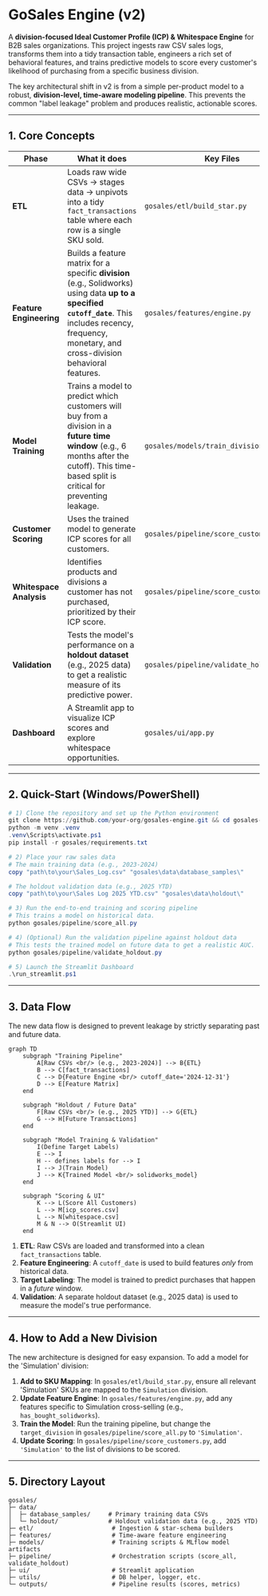 # GoSales Engine (v2)

A **division-focused Ideal Customer Profile (ICP) & Whitespace Engine** for B2B sales organizations.
This project ingests raw CSV sales logs, transforms them into a tidy transaction table, engineers a rich set of behavioral features, and trains predictive models to score every customer's likelihood of purchasing from a specific business division.

The key architectural shift in v2 is from a simple per-product model to a robust, **division-level, time-aware modeling pipeline**. This prevents the common "label leakage" problem and produces realistic, actionable scores.

---

## 1. Core Concepts

| Phase | What it does | Key Files |
|-------|--------------|-----------|
| **ETL** | Loads raw wide CSVs → stages data → unpivots into a tidy `fact_transactions` table where each row is a single SKU sold. | `gosales/etl/build_star.py` |
| **Feature Engineering** | Builds a feature matrix for a specific **division** (e.g., Solidworks) using data **up to a specified `cutoff_date`**. This includes recency, frequency, monetary, and cross-division behavioral features. | `gosales/features/engine.py` |
| **Model Training** | Trains a model to predict which customers will buy from a division in a **future time window** (e.g., 6 months after the cutoff). This time-based split is critical for preventing leakage. | `gosales/models/train_division_model.py` |
| **Customer Scoring** | Uses the trained model to generate ICP scores for all customers. | `gosales/pipeline/score_customers.py` |
| **Whitespace Analysis** | Identifies products and divisions a customer has not purchased, prioritized by their ICP score. | `gosales/pipeline/score_customers.py` |
| **Validation** | Tests the model's performance on a **holdout dataset** (e.g., 2025 data) to get a realistic measure of its predictive power. | `gosales/pipeline/validate_holdout.py` |
| **Dashboard** | A Streamlit app to visualize ICP scores and explore whitespace opportunities. | `gosales/ui/app.py` |

---

## 2. Quick-Start (Windows/PowerShell)

```powershell
# 1) Clone the repository and set up the Python environment
git clone https://github.com/your-org/gosales-engine.git && cd gosales-engine
python -m venv .venv
.venv\Scripts\activate.ps1
pip install -r gosales/requirements.txt

# 2) Place your raw sales data
# The main training data (e.g., 2023-2024)
copy "path\to\your\Sales_Log.csv" "gosales\data\database_samples\"

# The holdout validation data (e.g., 2025 YTD)
copy "path\to\your\Sales Log 2025 YTD.csv" "gosales\data\holdout\"

# 3) Run the end-to-end training and scoring pipeline
# This trains a model on historical data.
python gosales/pipeline/score_all.py

# 4) (Optional) Run the validation pipeline against holdout data
# This tests the trained model on future data to get a realistic AUC.
python gosales/pipeline/validate_holdout.py

# 5) Launch the Streamlit Dashboard
.\run_streamlit.ps1
```

---

## 3. Data Flow

The new data flow is designed to prevent leakage by strictly separating past and future data.

```mermaid
graph TD
    subgraph "Training Pipeline"
        A[Raw CSVs <br/> (e.g., 2023-2024)] --> B{ETL}
        B --> C[fact_transactions]
        C --> D{Feature Engine <br/> cutoff_date='2024-12-31'}
        D --> E[Feature Matrix]
    end

    subgraph "Holdout / Future Data"
        F[Raw CSVs <br/> (e.g., 2025 YTD)] --> G{ETL}
        G --> H[Future Transactions]
    end

    subgraph "Model Training & Validation"
        I(Define Target Labels)
        E --> I
        H -- defines labels for --> I
        I --> J(Train Model)
        J --> K{Trained Model <br/> solidworks_model}
    end

    subgraph "Scoring & UI"
        K --> L(Score All Customers)
        L --> M[icp_scores.csv]
        L --> N[whitespace.csv]
        M & N --> O(Streamlit UI)
    end
```

1.  **ETL**: Raw CSVs are loaded and transformed into a clean `fact_transactions` table.
2.  **Feature Engineering**: A `cutoff_date` is used to build features *only* from historical data.
3.  **Target Labeling**: The model is trained to predict purchases that happen in a *future* window.
4.  **Validation**: A separate holdout dataset (e.g., 2025 data) is used to measure the model's true performance.

---

## 4. How to Add a New Division

The new architecture is designed for easy expansion. To add a model for the 'Simulation' division:

1.  **Add to SKU Mapping**: In `gosales/etl/build_star.py`, ensure all relevant 'Simulation' SKUs are mapped to the `Simulation` division.
2.  **Update Feature Engine**: In `gosales/features/engine.py`, add any features specific to Simulation cross-selling (e.g., `has_bought_solidworks`).
3.  **Train the Model**: Run the training pipeline, but change the `target_division` in `gosales/pipeline/score_all.py` to `'Simulation'`.
4.  **Update Scoring**: In `gosales/pipeline/score_customers.py`, add `'Simulation'` to the list of divisions to be scored.

---

## 5. Directory Layout

```
gosales/
├─ data/
│  ├─ database_samples/     # Primary training data CSVs
│  └─ holdout/              # Holdout validation data (e.g., 2025 YTD)
├─ etl/                      # Ingestion & star-schema builders
├─ features/                 # Time-aware feature engineering
├─ models/                   # Training scripts & MLflow model artifacts
├─ pipeline/                 # Orchestration scripts (score_all, validate_holdout)
├─ ui/                       # Streamlit application
├─ utils/                    # DB helper, logger, etc.
└─ outputs/                  # Pipeline results (scores, metrics)
```
